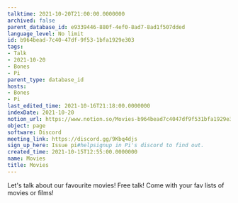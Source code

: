 ```yaml
---
talktime: 2021-10-20T21:00:00.0000000
archived: false
parent_database_id: e9339446-880f-4ef0-8ad7-8ad1f507dded
language_level: No limit
id: b964bead-7c40-47df-9f53-1bfa1929e303
tags:
- Talk
- 2021-10-20
- Bones
- Pi
parent_type: database_id
hosts:
- Bones
- Pi
last_edited_time: 2021-10-16T21:18:00.0000000
indexDate: 2021-10-20
notion_url: https://www.notion.so/Movies-b964bead7c4047df9f531bfa1929e303
object: page
software: Discord
meeting_link: https://discord.gg/9Kbq4djs
sign_up_here: Issue pi#helpsignup in Pi's discord to find out.
created_time: 2021-10-15T12:55:00.0000000
name: Movies
title: Movies
---
```


Let's talk about our favourite movies!
Free talk! Come with your fav lists of movies or films!


